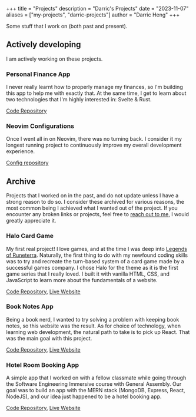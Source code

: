 +++
title = "Projects"
description = "Darric's Projects"
date = "2023-11-07"
aliases = ["my-projects", "darric-projects"]
author = "Darric Heng"
+++

Some stuff that I work on (both past and present).

## Actively developing

I am actively working on these projects.

### Personal Finance App

I never really learnt how to properly manage my finances, so I'm building this app to help me with exactly that. At the same time, I get to learn about two technologies that I'm highly interested in: Svelte & Rust.

[Code Repository](https://github.com/darricheng/finance-app)

### Neovim Configurations

Once I went all in on Neovim, there was no turning back. I consider it my longest running project to continuously improve my overall development experience.

[Config repository](https://github.com/darricheng/nvim.config)

## Archive

Projects that I worked on in the past, and do not update unless I have a strong reason to do so. I consider these archived for various reasons, the most common being I achieved what I wanted out of the project. If you encounter any broken links or projects, feel free to [reach out to me](/contact/), I would greatly appreciate it.

### Halo Card Game

My first real project! I love games, and at the time I was deep into [Legends of Runeterra](https://playruneterra.com/en-us/). Naturally, the first thing to do with my newfound coding skills was to try and recreate the turn-based system of a card game made by a successful games company. I chose Halo for the theme as it is the first game series that I really loved. I built it with vanilla HTML, CSS, and JavaScript to learn more about the fundamentals of a website.

[Code Repository](https://github.com/darricheng/halo-card-game), [Live Website](https://darricheng.github.io/halo-card-game/)

### Book Notes App

Being a book nerd, I wanted to try solving a problem with keeping book notes, so this website was the result. As for choice of technology, when learning web development, the natural path to take is to pick up React. That was the main goal with this project.

[Code Repository](https://github.com/darricheng/book-notes-app), [Live Website](https://book-notes-app.vercel.app/)

### Hotel Room Booking App

A simple app that I worked on with a fellow classmate while going through the Software Engineering Immersive course with General Assembly. Our goal was to build an app with the MERN stack (MongoDB, Express, React, NodeJS), and our idea just happened to be a hotel booking app.

[Code Repository](https://github.com/darricheng/mern-stack-frontend), [Live Website](https://hotel-room-booking-app.vercel.app/)
